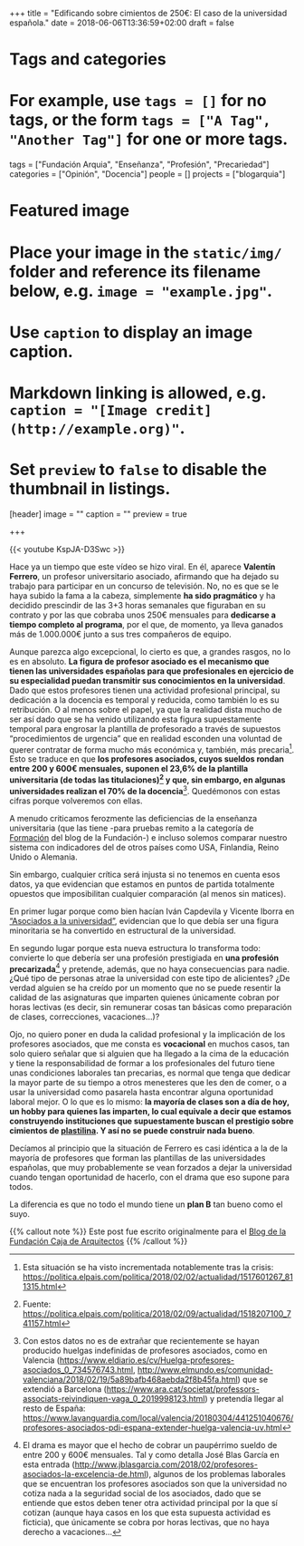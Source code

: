 +++
title = "Edificando sobre cimientos de 250€: El caso de la universidad española."
date = 2018-06-06T13:36:59+02:00
draft = false

# Tags and categories
# For example, use `tags = []` for no tags, or the form `tags = ["A Tag", "Another Tag"]` for one or more tags.
tags = ["Fundación Arquia", "Enseñanza", "Profesión", "Precariedad"]
categories = ["Opinión", "Docencia"]
people = []
projects = ["blogarquia"]

# Featured image
# Place your image in the `static/img/` folder and reference its filename below, e.g. `image = "example.jpg"`.
# Use `caption` to display an image caption.
#   Markdown linking is allowed, e.g. `caption = "[Image credit](http://example.org)"`.
# Set `preview` to `false` to disable the thumbnail in listings.
[header]
image = ""
caption = ""
preview = true

+++

{{< youtube KspJA-D3Swc >}}


Hace ya un tiempo que este vídeo se hizo viral. En él, aparece **Valentín Ferrero**, un profesor universitario asociado, afirmando que ha dejado su trabajo para participar en un concurso de televisión. No, no es que se le haya subido la fama a la cabeza, simplemente **ha sido pragmático** y ha decidido prescindir de las 3+3 horas semanales que figuraban en su contrato y por las que cobraba unos 250€ mensuales para **dedicarse a tiempo completo al programa**, por el que, de momento, ya lleva ganados más de 1.000.000€ junto a sus tres compañeros de equipo.

Aunque parezca algo excepcional, lo cierto es que, a grandes rasgos, no lo es en absoluto. **La figura de profesor asociado es el mecanismo que tienen las universidades españolas para que profesionales en ejercicio de su especialidad puedan transmitir sus conocimientos en la universidad**. Dado que estos profesores tienen una actividad profesional principal, su dedicación a la docencia es temporal y reducida, como también lo es su retribución. O al menos sobre el papel, ya que la realidad dista mucho de ser así dado que se ha venido utilizando esta figura supuestamente temporal para engrosar la plantilla de profesorado a través de supuestos “procedimientos de urgencia” que en realidad esconden una voluntad de querer contratar de forma mucho más económica y, también, más precaria[^1]. Esto se traduce en que **los profesores asociados, cuyos sueldos rondan entre 200 y 600€ mensuales, suponen el 23,6% de la plantilla universitaria (de todas las titulaciones)[^2] y que, sin embargo, en algunas universidades  realizan el 70% de la docencia**[^3]. Quedémonos con estas cifras porque volveremos con ellas.

A menudo criticamos ferozmente las deficiencias de la enseñanza universitaria (que las tiene -para pruebas remito a la categoría de [Formación](http://blogfundacion.arquia.es/category/profesion-arquitecto/formacion-y-educacion-de-arquitectura/) del blog de la Fundación-) e incluso solemos comparar nuestro sistema con indicadores del de otros países como USA, Finlandia, Reino Unido o Alemania.

Sin embargo, cualquier crítica será injusta si no tenemos en cuenta esos datos, ya que evidencian que estamos en puntos de partida totalmente opuestos que imposibilitan cualquier comparación (al menos sin matices).

En primer lugar porque como bien hacían Iván Capdevila y Vicente Iborra en [“Asociados a la universidad”](http://blogfundacion.arquia.es/2018/04/asociados-a-la-universidad/), evidencian que lo que debía ser una figura minoritaria se ha convertido en estructural de la universidad.

En segundo lugar porque esta nueva estructura lo transforma todo: convierte lo que debería ser una profesión prestigiada en **una profesión precarizada**[^4] y pretende, además, que no haya consecuencias para nadie. ¿Qué tipo de personas atrae la universidad con este tipo de alicientes? ¿De verdad alguien se ha creído por un momento que no se puede resentir la calidad de las asignaturas que imparten quienes únicamente cobran por horas lectivas (es decir, sin remunerar cosas tan básicas como preparación de clases, correcciones, vacaciones…)?

Ojo, no quiero poner en duda la calidad profesional y la implicación de los profesores asociados, que me consta es **vocacional** en muchos casos, tan solo quiero señalar que si alguien que ha llegado a la cima de la educación y tiene la responsabilidad de formar a los profesionales del futuro tiene unas condiciones laborales tan precarias, es normal que tenga que dedicar la mayor parte de su tiempo a otros menesteres que les den de comer, o a usar la universidad como pasarela hasta encontrar alguna oportunidad laboral mejor. O lo que es lo mismo: **la mayoría de clases son a día de hoy, un hobby para quienes las imparten, lo cual equivale a decir que estamos construyendo instituciones que supuestamente buscan el prestigio sobre cimientos de [plastilina](https://www.youtube.com/watch?v=cF__4NvKONg). Y así no se puede construir nada bueno**.

Decíamos al principio que la situación de Ferrero es casi idéntica a la de la mayoría de profesores que forman las plantillas de las universidades españolas, que muy probablemente se vean forzados a dejar la universidad cuando tengan oportunidad de hacerlo, con el drama que eso supone para todos.

La diferencia es que no todo el mundo tiene un **plan B** tan bueno como el suyo.

{{% callout note %}}
Este post fue escrito originalmente para el [Blog de la Fundación Caja de Arquitectos](http://blogfundacion.arquia.es/2018/08/edificando-sobre-cimientos-de-250e-el-caso-de-la-universidad-espanola/)
{{% /callout %}}

[^1]: Esta situación se ha visto incrementada notablemente tras la crisis: https://politica.elpais.com/politica/2018/02/02/actualidad/1517601267_811315.html

[^2]: Fuente: https://politica.elpais.com/politica/2018/02/09/actualidad/1518207100_741157.html

[^3]: Con estos datos no es de extrañar que recientemente se hayan producido huelgas indefinidas de profesores asociados, como en Valencia (https://www.eldiario.es/cv/Huelga-profesores-asociados_0_734576743.html, http://www.elmundo.es/comunidad-valenciana/2018/02/19/5a89bafb468aebda2f8b45fa.html) que se extendió a Barcelona (https://www.ara.cat/societat/professors-associats-reivindiquen-vaga_0_2019998123.html) y pretendía llegar al resto de España: https://www.lavanguardia.com/local/valencia/20180304/441251040676/profesores-asociados-pdi-espana-extender-huelga-valencia-uv.html

[^4]: El drama es mayor que el hecho de cobrar un paupérrimo sueldo de entre 200 y 600€ mensuales. Tal y como detalla José Blas García en esta entrada (http://www.jblasgarcia.com/2018/02/profesores-asociados-la-excelencia-de.html), algunos de los problemas laborales que se encuentran los profesores asociados son que la universidad no cotiza nada a la seguridad social de los asociados, dado que se entiende que estos deben tener otra actividad principal por la que sí cotizan (aunque haya casos en los que esta supuesta actividad es ficticia), que únicamente se cobra por horas lectivas, que no haya derecho a vacaciones...
